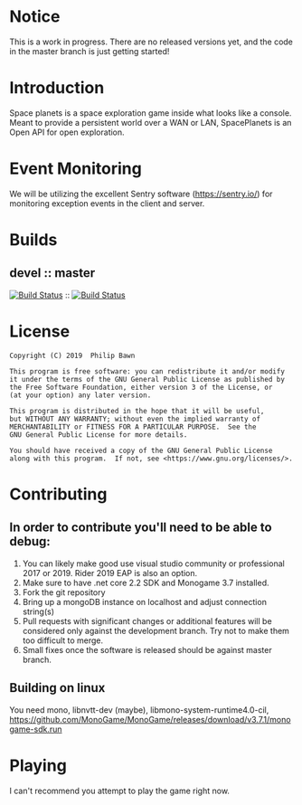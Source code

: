 # Notice
This is a work in progress. There are no released versions yet, and the code in the master branch is just getting started!

# Introduction 
Space planets is a space exploration game inside what looks like a console. Meant to provide a persistent world over a WAN or LAN, SpacePlanets is an Open API for open exploration.

# Event Monitoring
We will be utilizing the excellent Sentry software (https://sentry.io/) for monitoring exception events in the client and server.


# Builds
## devel :: master
[![Build Status](https://dev.azure.com/Spacerush/Spaceplanets/_apis/build/status/Spaceplanets-ASP.NET%20Core%20(Development)?branchName=development)](https://dev.azure.com/Spacerush/Spaceplanets/_build/latest?definitionId=1&branchName=development) :: [![Build Status](https://dev.azure.com/Spacerush/Spaceplanets/_apis/build/status/Spaceplanets-ASP.NET%20Core-CI%20(Master)?branchName=master)](https://dev.azure.com/Spacerush/Spaceplanets/_build/latest?definitionId=2&branchName=master)

# License

    Copyright (C) 2019  Philip Bawn

    This program is free software: you can redistribute it and/or modify
    it under the terms of the GNU General Public License as published by
    the Free Software Foundation, either version 3 of the License, or
    (at your option) any later version.

    This program is distributed in the hope that it will be useful,
    but WITHOUT ANY WARRANTY; without even the implied warranty of
    MERCHANTABILITY or FITNESS FOR A PARTICULAR PURPOSE.  See the
    GNU General Public License for more details.

    You should have received a copy of the GNU General Public License
    along with this program.  If not, see <https://www.gnu.org/licenses/>.
	
# Contributing
## In order to contribute you'll need to be able to debug:
1.  You can likely make good use visual studio community or professional 2017 or 2019. Rider 2019 EAP is also an option.
2.  Make sure to have .net core 2.2 SDK and Monogame 3.7 installed.
3.  Fork the git repository
4.  Bring up a mongoDB instance on localhost and adjust connection string(s)
5.  Pull requests with significant changes or additional features will be considered only against the development branch. Try not to make them too difficult to merge.
6.  Small fixes once the software is released should be against master branch.

## Building on linux
You need mono, libnvtt-dev (maybe), libmono-system-runtime4.0-cil, https://github.com/MonoGame/MonoGame/releases/download/v3.7.1/monogame-sdk.run

# Playing

I can't recommend you attempt to play the game right now.
